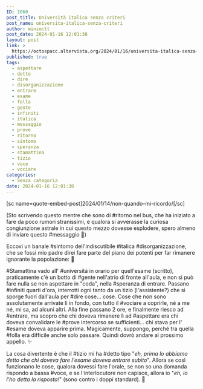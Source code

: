 ```yaml
---
ID: 1060
post_title: Università italica senza criteri
post_name: universita-italica-senza-criteri
author: minioctt
post_date: 2024-01-16 12:01:38
layout: post
link: >
  https://octospacc.altervista.org/2024/01/16/universita-italica-senza-criteri/
published: true
tags:
  - aspettare
  - detto
  - dire
  - disorganizzazione
  - entrare
  - esame
  - folla
  - gente
  - infiniti
  - italica
  - messaggio
  - prove
  - ritorno
  - sintomo
  - speranza
  - stamattina
  - tizio
  - voce
  - vociare
categories:
  - Senza categoria
date: 2024-01-16 12:01:38
---
```

<!-- wp:paragraph -->
<p>[sc name=quote-embed-post]2024/01/14/non-quando-mi-ricordo/[/sc]</p>
<!-- /wp:paragraph -->

<!-- wp:paragraph -->
<p>(Sto scrivendo questo mentre che sono di #ritorno nel bus, che ha iniziato a fare da poco rumori stranissimi, e qualora si avverasse la curiosa congiunzione astrale in cui questo mezzo dovesse esplodere, spero almeno di inviare questo #messaggio 👄)</p>
<!-- /wp:paragraph -->

<!-- wp:paragraph -->
<p>Eccovi un banale #sintomo dell'indiscutibile #italica #disorganizzazione, che se fossi mio padre direi fare parte del piano dei potenti per far rimanere ignorante la popolazione: 🦧</p>
<!-- /wp:paragraph -->

<!-- wp:paragraph -->
<p>#Stamattina vado all' #università in orario per quell'esame (scritto), praticamente c'è un botto di #gente nell'atrio di fronte all'aula, e non si può fare nulla se non aspettare in "coda", nella #speranza di entrare. Passano #infiniti quarti d'ora, interrotti ogni tanto da un tizio (l'assistente?) che si sporge fuori dall'aula per #dire cose... cose. Cose che non sono assolutamente arrivate lì in fondo, con tutto il #vociare a coprirle, né a me né, mi sa, ad alcuni altri. Alla fine passano 2 ore, e finalmente riesco ad #entrare, ma scopro che chi doveva rimanere lì ad #aspettare era chi doveva convalidare le #prove intercorso se sufficienti... chi stava per l' #esame doveva apparire prima. Magicamente, suppongo, perché tra quella #folla era difficile anche solo passare. Quindi dovrò andare al prossimo appello. ✨</p>
<!-- /wp:paragraph -->

<!-- wp:paragraph -->
<p>La cosa divertente è che il #tizio mi ha #detto tipo "<em>eh, prima lo abbiamo detto che chi doveva fare l'esame doveva entrare subito</em>". Allora se così funzionano le cose, qualora dovessi fare l'orale, se non so una domanda rispondo a bassa #voce, e se l'interlocutore non capisce, allora io "<em>eh, io l'ho detta la risposta!</em>" (sono contro i doppi standard). 🤫</p>
<!-- /wp:paragraph -->